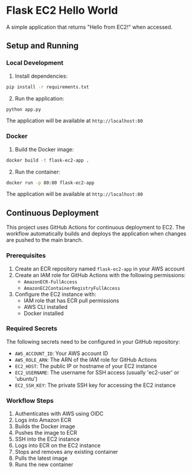 # Flask EC2 Hello World

A simple application that returns "Hello from EC2!" when accessed.

## Setup and Running

### Local Development

1. Install dependencies:
```bash
pip install -r requirements.txt
```

2. Run the application:
```bash
python app.py
```

The application will be available at `http://localhost:80`

### Docker

1. Build the Docker image:
```bash
docker build -t flask-ec2-app .
```

2. Run the container:
```bash
docker run -p 80:80 flask-ec2-app
```

The application will be available at `http://localhost:80`

## Continuous Deployment

This project uses GitHub Actions for continuous deployment to EC2. The workflow automatically builds and deploys the application when changes are pushed to the main branch.

### Prerequisites

1. Create an ECR repository named `flask-ec2-app` in your AWS account
2. Create an IAM role for GitHub Actions with the following permissions:
   - `AmazonECR-FullAccess`
   - `AmazonEC2ContainerRegistryFullAccess`
3. Configure the EC2 instance with:
   - IAM role that has ECR pull permissions
   - AWS CLI installed
   - Docker installed

### Required Secrets

The following secrets need to be configured in your GitHub repository:

- `AWS_ACCOUNT_ID`: Your AWS account ID
- `AWS_ROLE_ARN`: The ARN of the IAM role for GitHub Actions
- `EC2_HOST`: The public IP or hostname of your EC2 instance
- `EC2_USERNAME`: The username for SSH access (usually 'ec2-user' or 'ubuntu')
- `EC2_SSH_KEY`: The private SSH key for accessing the EC2 instance

### Workflow Steps

1. Authenticates with AWS using OIDC
2. Logs into Amazon ECR
3. Builds the Docker image
4. Pushes the image to ECR
5. SSH into the EC2 instance
6. Logs into ECR on the EC2 instance
7. Stops and removes any existing container
8. Pulls the latest image
9. Runs the new container
